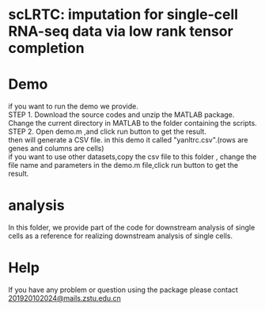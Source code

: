 # scLRTC: imputation for single-cell RNA-seq data via low rank tensor completion

# Demo
if you want to run the demo we provide.<br> 
STEP 1. Download the source codes and unzip the MATLAB package. Change the current directory in MATLAB to the folder containing the scripts.<br> 
STEP 2. Open demo.m ,and click run button to get the result.<br> 
then will generate a CSV file. in this demo it called "yanltrc.csv".(rows are genes and columns are cells)<br> 
if you want to use other datasets,copy the csv file to this folder , change the file name and parameters in the demo.m file,click run button to get the result.
# analysis
In this folder, we provide part of the code for downstream analysis of single cells as a reference for realizing downstream analysis of single cells.
# Help
If you have any problem or question using the package please contact 201920102024@mails.zstu.edu.cn

